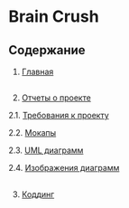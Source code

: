 # Brain Crush

## Содержание
1. [Главная](https://github.com/oooNAKooo/Test_README)
##
2. [Отчеты о проекте](https://github.com/oooNAKooo/Test_README/tree/main/documentation)

2.1. [Требования к проекту](https://github.com/oooNAKooo/Test_README/blob/main/documentation/requirements.md)

2.2. [Мокапы](https://github.com/oooNAKooo/Test_README/tree/main/documentation/Mockups)

2.3. [UML диаграмм](https://github.com/oooNAKooo/Test_README/tree/main/documentation/Diagram)

2.4. [Изображения диаграмм](https://github.com/oooNAKooo/Test_README/tree/main/documentation/Images/Diagrams)
##
3. [Коддинг](https://github.com/oooNAKooo/Test_README/tree/main/Code)
